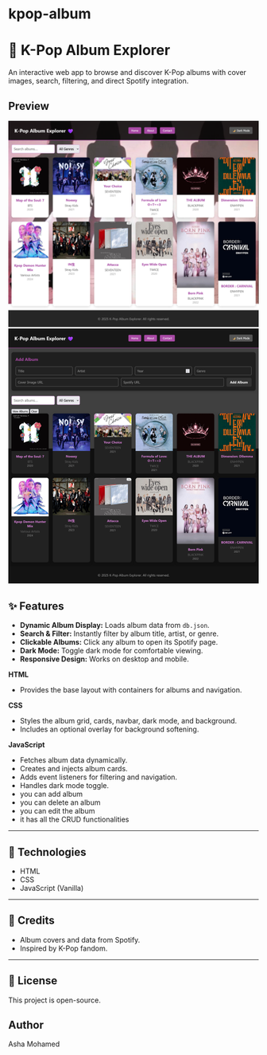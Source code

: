 # kpop-album
# 🎵 K-Pop Album Explorer

An interactive web app to browse and discover K-Pop albums with cover images, search, filtering, and direct Spotify integration.

## Preview
![alt text](image.png)
![alt text](image-1.png)


## ✨ Features

- **Dynamic Album Display:** Loads album data from `db.json`.
- **Search & Filter:** Instantly filter by album title, artist, or genre.
- **Clickable Albums:** Click any album to open its Spotify page.
- **Dark Mode:** Toggle dark mode for comfortable viewing.
- **Responsive Design:** Works on desktop and mobile.

**HTML**
- Provides the base layout with containers for albums and navigation.

**CSS**
- Styles the album grid, cards, navbar, dark mode, and background.
- Includes an optional overlay for background softening.

**JavaScript**
- Fetches album data dynamically.
- Creates and injects album cards.
- Adds event listeners for filtering and navigation.
- Handles dark mode toggle.
- you can add album
- you can delete an album
- you can edit the album
- it has all the CRUD functionalities


---

## 🌟 Technologies

- HTML
- CSS
- JavaScript (Vanilla)

---

## 💜 Credits

- Album covers and data from Spotify.
- Inspired by K-Pop fandom.

---

## 📄 License

This project is open-source.
 ## Author
 Asha Mohamed
